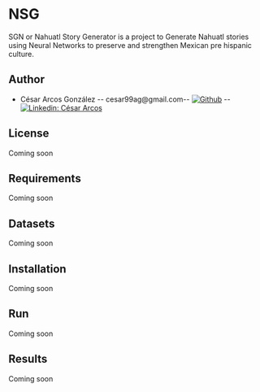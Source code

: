 # NSG
SGN or Nahuatl Story Generator is a project to Generate Nahuatl stories using Neural Networks to preserve and strengthen Mexican pre hispanic culture.
## Author
* César Arcos González -- cesar99ag@gmail.com-- [![Github](https://img.shields.io/badge/-racec9999-black?style=flat-square&logo=Github&logoColor=white&link=https://www.github.com/in/Cesar-p-singh/)](https://github.com/racec9999) -- [![Linkedin: César Arcos](https://img.shields.io/badge/-César_Arcos-blue?style=flat-square&logo=Linkedin&logoColor=white&link=https://www.linkedin.com/in/Cesar-p-singh/)](https://www.linkedin.com/in/cesar-arcos/)

## License 
Coming soon
## Requirements
Coming soon
## Datasets
Coming soon
## Installation
Coming soon
## Run
Coming soon
## Results
Coming soon

